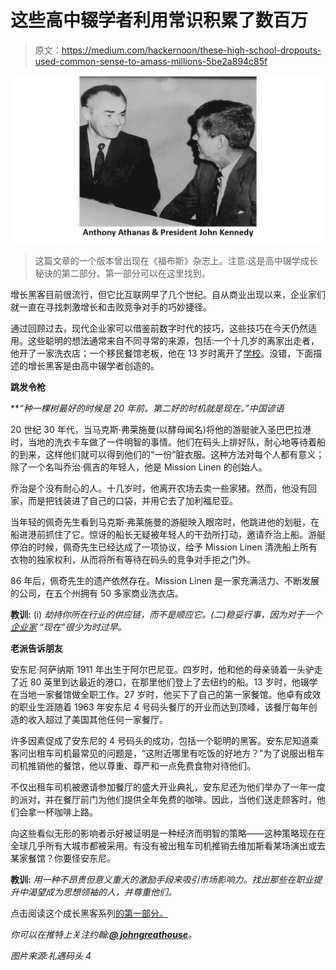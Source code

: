 # 这些高中辍学者利用常识积累了数百万

> 原文：<https://medium.com/hackernoon/these-high-school-dropouts-used-common-sense-to-amass-millions-5be2a894c85f>

![](img/5c96a8bd34964c94cf3dbb3b46397ad3.png)

> 这篇文章的一个版本曾出现在《福布斯》杂志上。注意:这是高中辍学成长秘诀的第二部分。第一部分可以在这里找到。

增长黑客目前很流行，但它比互联网早了几个世纪。自从商业出现以来，企业家们就一直在寻找刺激增长和击败竞争对手的巧妙捷径。

通过回顾过去，现代企业家可以借鉴前数字时代的技巧，这些技巧在今天仍然适用。这些聪明的想法通常来自不同寻常的来源，包括:一个十几岁的离家出走者，他开了一家洗衣店；一个移民餐馆老板，他在 13 岁时离开了[学校](https://hackernoon.com/tagged/school)。没错，下面描述的增长黑客是由高中辍学者创造的。

**跳发令枪**

***“种一棵树最好的时候是 20 年前。第二好的时机就是现在。”*中国谚语**

20 世纪 30 年代，当马克斯·弗莱施曼(以酵母闻名)将他的游艇驶入圣巴巴拉港时，当地的洗衣卡车做了一件明智的事情。他们在码头上排好队，耐心地等待着船的到来，这样他们就可以得到他们的“一份”脏衣服。这种方法对每个人都有意义；除了一个名叫乔治·佩吉的年轻人，他是 Mission Linen 的创始人。

乔治是个没有耐心的人。十几岁时，他离开农场去卖一些家猪。然而，他没有回家，而是把钱装进了自己的口袋，并用它去了加利福尼亚。

当年轻的佩奇先生看到马克斯·弗莱施曼的游艇映入眼帘时，他跳进他的划艇，在船进港前抓住了它。惊讶的船长无疑被年轻人的干劲所打动，邀请乔治上船。游艇停泊的时候，佩奇先生已经达成了一项协议，给予 Mission Linen 清洗船上所有衣物的独家权利，从而将所有等待在码头的竞争对手拒之门外。

86 年后，佩奇先生的遗产依然存在。Mission Linen 是一家充满活力、不断发展的公司，在五个州拥有 50 多家商业洗衣店。

**教训:** (i) *劫持你所在行业的供应链，而不是顺应它。(二)稳妥行事，因为对于一个* [*企业家*](https://hackernoon.com/tagged/entrepreneur) *“现在”很少为时过早。*

**老派告诉朋友**

安东尼·阿萨纳斯 1911 年出生于阿尔巴尼亚。四岁时，他和他的母亲骑着一头驴走了近 80 英里到达最近的港口，在那里他们登上了去纽约的船。13 岁时，他辍学在当地一家餐馆做全职工作。27 岁时，他买下了自己的第一家餐馆。他卓有成效的职业生涯随着 1963 年安东尼 4 号码头餐厅的开业而达到顶峰，该餐厅每年创造的收入超过了美国其他任何一家餐厅。

许多因素促成了安东尼的 4 号码头的成功，包括一个聪明的黑客。安东尼知道乘客问出租车司机最常见的问题是，“这附近哪里有吃饭的好地方？”为了说服出租车司机推销他的餐馆，他以尊重、尊严和一点免费食物对待他们。

不仅出租车司机被邀请参加餐厅的盛大开业典礼，安东尼还为他们举办了一年一度的派对，并在餐厅前门为他们提供全年免费的咖啡。因此，当他们送走顾客时，他们会拿一杯咖啡上路。

向这些看似无形的影响者示好被证明是一种经济而明智的策略——这种策略现在在全球几乎所有大城市都被采用。有没有被出租车司机推销去维加斯看某场演出或去某家餐馆？你要怪安东尼。

**教训:** *用一种不昂贵但意义重大的激励手段来吸引市场影响力。找出那些在职业提升中渴望成为思想领袖的人，并尊重他们。*

点击阅读这个成长黑客系列[的第一部分。](http://johngreathouse.com/these-high-school-dropouts-crushed-it-with-some-simple-growth-hacks/)

*你可以在推特上关注约翰:*[***@ johngreathouse***](https://twitter.com/#!/johngreathouse)*。*

*图片来源:礼遇码头 4*